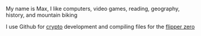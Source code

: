 My name is Max, I like computers, video games, reading, geography, history, and mountain biking

I use Github for [crypto](https://solscan.io/token/7cw29me2D5U1FWJDkD4N8tBU5hgXymHWZ13hAmgYUmye) development and compiling files for the [flipper zero](shop.flipperzero.one)

